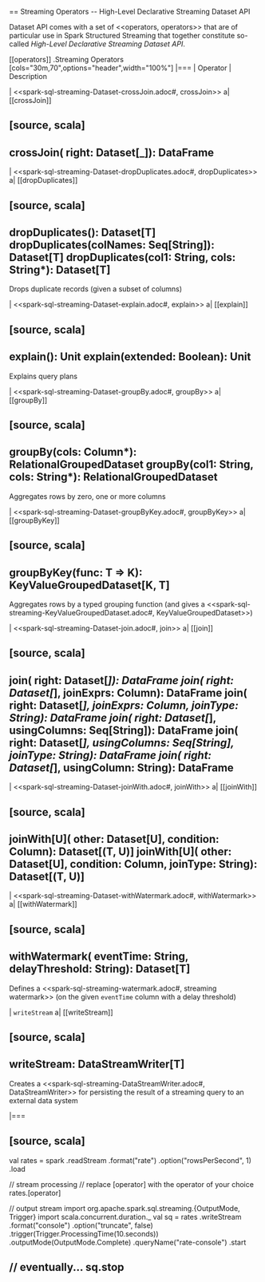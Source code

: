 == Streaming Operators -- High-Level Declarative Streaming Dataset API

Dataset API comes with a set of <<operators, operators>> that are of particular use in Spark Structured Streaming that together constitute so-called *High-Level Declarative Streaming Dataset API*.

[[operators]]
.Streaming Operators
[cols="30m,70",options="header",width="100%"]
|===
| Operator
| Description

| <<spark-sql-streaming-Dataset-crossJoin.adoc#, crossJoin>>
a| [[crossJoin]]

[source, scala]
----
crossJoin(
  right: Dataset[_]): DataFrame
----

| <<spark-sql-streaming-Dataset-dropDuplicates.adoc#, dropDuplicates>>
a| [[dropDuplicates]]

[source, scala]
----
dropDuplicates(): Dataset[T]
dropDuplicates(colNames: Seq[String]): Dataset[T]
dropDuplicates(col1: String, cols: String*): Dataset[T]
----

Drops duplicate records (given a subset of columns)

| <<spark-sql-streaming-Dataset-explain.adoc#, explain>>
a| [[explain]]

[source, scala]
----
explain(): Unit
explain(extended: Boolean): Unit
----

Explains query plans

| <<spark-sql-streaming-Dataset-groupBy.adoc#, groupBy>>
a| [[groupBy]]

[source, scala]
----
groupBy(cols: Column*): RelationalGroupedDataset
groupBy(col1: String, cols: String*): RelationalGroupedDataset
----

Aggregates rows by zero, one or more columns

| <<spark-sql-streaming-Dataset-groupByKey.adoc#, groupByKey>>
a| [[groupByKey]]

[source, scala]
----
groupByKey(func: T => K): KeyValueGroupedDataset[K, T]
----

Aggregates rows by a typed grouping function (and gives a <<spark-sql-streaming-KeyValueGroupedDataset.adoc#, KeyValueGroupedDataset>>)

| <<spark-sql-streaming-Dataset-join.adoc#, join>>
a| [[join]]

[source, scala]
----
join(
  right: Dataset[_]): DataFrame
join(
  right: Dataset[_],
  joinExprs: Column): DataFrame
join(
  right: Dataset[_],
  joinExprs: Column,
  joinType: String): DataFrame
join(
  right: Dataset[_],
  usingColumns: Seq[String]): DataFrame
join(
  right: Dataset[_],
  usingColumns: Seq[String],
  joinType: String): DataFrame
join(
  right: Dataset[_],
  usingColumn: String): DataFrame
----

| <<spark-sql-streaming-Dataset-joinWith.adoc#, joinWith>>
a| [[joinWith]]

[source, scala]
----
joinWith[U](
  other: Dataset[U],
  condition: Column): Dataset[(T, U)]
joinWith[U](
  other: Dataset[U],
  condition: Column,
  joinType: String): Dataset[(T, U)]
----

| <<spark-sql-streaming-Dataset-withWatermark.adoc#, withWatermark>>
a| [[withWatermark]]

[source, scala]
----
withWatermark(
  eventTime: String,
  delayThreshold: String): Dataset[T]
----

Defines a <<spark-sql-streaming-watermark.adoc#, streaming watermark>> (on the given `eventTime` column with a delay threshold)

| `writeStream`
a| [[writeStream]]

[source, scala]
----
writeStream: DataStreamWriter[T]
----

Creates a <<spark-sql-streaming-DataStreamWriter.adoc#, DataStreamWriter>> for persisting the result of a streaming query to an external data system

|===

[source, scala]
----
val rates = spark
  .readStream
  .format("rate")
  .option("rowsPerSecond", 1)
  .load

// stream processing
// replace [operator] with the operator of your choice
rates.[operator]

// output stream
import org.apache.spark.sql.streaming.{OutputMode, Trigger}
import scala.concurrent.duration._
val sq = rates
  .writeStream
  .format("console")
  .option("truncate", false)
  .trigger(Trigger.ProcessingTime(10.seconds))
  .outputMode(OutputMode.Complete)
  .queryName("rate-console")
  .start

// eventually...
sq.stop
----
